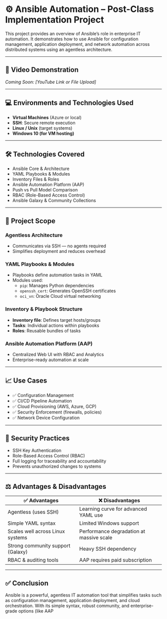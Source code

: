# ⚙️ Ansible Automation – Post-Class Implementation Project

This project provides an overview of Ansible’s role in enterprise IT automation. It demonstrates how to use Ansible for configuration management, application deployment, and network automation across distributed systems using an agentless architecture.

---

## 🎥 Video Demonstration  
*Coming Soon: [YouTube Link or File Upload]*

---

## 💻 Environments and Technologies Used
- **Virtual Machines** (Azure or local)
- **SSH**: Secure remote execution
- **Linux / Unix** (target systems)
- **Windows 10 (for VM hosting)**

---

## 🛠 Technologies Covered
- Ansible Core & Architecture
- YAML Playbooks & Modules
- Inventory Files & Roles
- Ansible Automation Platform (AAP)
- Push vs Pull Model Comparison
- RBAC (Role-Based Access Control)
- Ansible Galaxy & Community Collections

---

## 🔧 Project Scope

### Agentless Architecture
- Communicates via SSH — no agents required
- Simplifies deployment and reduces overhead

### YAML Playbooks & Modules
- Playbooks define automation tasks in YAML
- Modules used:  
  - `pip`: Manages Python dependencies  
  - `openssh_cert`: Generates OpenSSH certificates  
  - `oci_vn`: Oracle Cloud virtual networking

### Inventory & Playbook Structure
- **Inventory file**: Defines target hosts/groups
- **Tasks**: Individual actions within playbooks
- **Roles**: Reusable bundles of tasks

### Ansible Automation Platform (AAP)
- Centralized Web UI with RBAC and Analytics
- Enterprise-ready automation at scale

---

## 📈 Use Cases
- ✅ Configuration Management
- ✅ CI/CD Pipeline Automation
- ✅ Cloud Provisioning (AWS, Azure, GCP)
- ✅ Security Enforcement (firewalls, policies)
- ✅ Network Device Configuration

---

## 🔐 Security Practices
- SSH Key Authentication
- Role-Based Access Control (RBAC)
- Full logging for traceability and accountability
- Prevents unauthorized changes to systems

---

## ⚖️ Advantages & Disadvantages

| ✅ Advantages | ❌ Disadvantages |
|--------------|------------------|
| Agentless (uses SSH) | Learning curve for advanced YAML use |
| Simple YAML syntax | Limited Windows support |
| Scales well across Linux systems | Performance degradation at massive scale |
| Strong community support (Galaxy) | Heavy SSH dependency |
| RBAC & auditing tools | AAP requires paid subscription |

---

## ✅ Conclusion

Ansible is a powerful, agentless IT automation tool that simplifies tasks such as configuration management, application deployment, and cloud orchestration. With its simple syntax, robust community, and enterprise-grade options (like AAP
